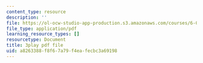 ```yaml
---
content_type: resource
description: ''
file: https://ol-ocw-studio-app-production.s3.amazonaws.com/courses/6-0001-introduction-to-computer-science-and-programming-in-python-fall-2016/a8263388f8f67a79f4eafecbc3a69198_FlGjISF3l78.pdf
file_type: application/pdf
learning_resource_types: []
resourcetype: Document
title: 3play pdf file
uid: a8263388-f8f6-7a79-f4ea-fecbc3a69198
---
```

